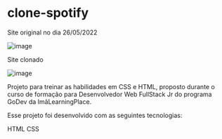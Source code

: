 # clone-spotify

Site original no dia 26/05/2022

![image](https://user-images.githubusercontent.com/106037619/170603276-19b26d5e-25c4-4435-a5b6-a4c1a9b315e3.png)

Site clonado

![image](https://user-images.githubusercontent.com/106037619/170603496-92c1be55-12f1-4f02-9eff-4a858b679a99.png)

Projeto para treinar as habilidades em CSS e HTML, proposto durante o curso de formação para Desenvolvedor Web FullStack Jr do programa GoDev da ImãLearningPlace.

Esse projeto foi desenvolvido com as seguintes tecnologias:

HTML
CSS

